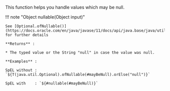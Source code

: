 This function helps you handle values which may be null.

!!! note "Object nullable(Object input)"

    See [Optional.ofNullable()](https://docs.oracle.com/en/java/javase/11/docs/api/java.base/java/util/Optional.html#ofNullable(T)) for further details

    **Returns** :
    
    * The typed value or the String "null" in case the value was null.

    **Examples** :

    SpEL without : `${T(java.util.Optional).ofNullable(#mayBeNull).orElse("null")}`

    SpEL with    : `${#nullable(#mayBeNull)}`
